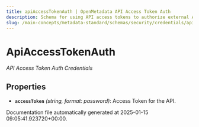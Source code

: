 ```yaml
---
title: apiAccessTokenAuth | OpenMetadata API Access Token Auth
description: Schema for using API access tokens to authorize external API requests securely without user-based authentication.
slug: /main-concepts/metadata-standard/schemas/security/credentials/apiaccesstokenauth
---
```


# ApiAccessTokenAuth

*API Access Token Auth Credentials*

## Properties

- **`accessToken`** *(string, format: password)*: Access Token for the API.


Documentation file automatically generated at 2025-01-15 09:05:41.923720+00:00.
